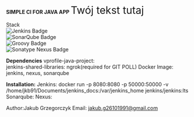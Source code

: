 <b>SIMPLE CI FOR JAVA APP</b>
<span style="font-size: 2em;">Twój tekst tutaj</span>



Stack<br>
![Jenkins Badge](https://camo.githubusercontent.com/f07984f16264bd6a4d8795653c37419551818e8aa338ae7fbf3b21ed057739c5/68747470733a2f2f696d672e736869656c64732e696f2f62616467652f4a656e6b696e732d4432343933393f7374796c653d666f722d7468652d6261646765266c6f676f3d6a656e6b696e73266c6f676f436f6c6f723d7768697465)<br>
![SonarQube Badge](https://camo.githubusercontent.com/b2614595460d3d5bb67e717f65e586365cc243adefaf6cb3c901f51f0b91f4ec/68747470733a2f2f696d672e736869656c64732e696f2f62616467652f536f6e6172517562652d3445394243443f7374796c653d666f722d7468652d6261646765266c6f676f3d736f6e617271756265266c6f676f436f6c6f723d7768697465)<br>
![Groovy Badge](https://img.shields.io/badge/Groovy-%234298B8?style=for-the-badge&logo=groovy&logoColor=white)<br>
![Sonatype Nexus Badge](https://img.shields.io/badge/Sonatype%20Nexus-black?style=for-the-badge&logo=nexus&logoColor=white)<br>

<b>Dependencies</b>
vprofile-java-project:  
jenkins-shared-libraries:
ngrok(required for GIT POLL)
Docker Image: jenkins, nexus, sonarqube

<b>Installation:</b>
Jenkins: docker run -p 8080:8080 -p 50000:50000 -v /home/jkb91/Documents/jenkins_docs:/var/jenkins_home jenkins/jenkins:lts
Sonarqube: 
Nexus: 



Author:Jakub Grzegorczyk
Email: jakub.g26101991@gmail.com
